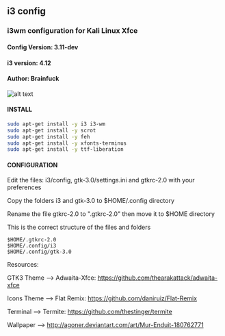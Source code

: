 ## i3 config

### i3wm configuration for Kali Linux Xfce 

#### Config Version: 3.11-dev
#### i3 version: 4.12 
#### Author: Brainfuck

![alt text](http://i.hizliresim.com/5YJ7GR.png)




#### INSTALL
```bash
sudo apt-get install -y i3 i3-wm 
sudo apt-get install -y scrot 
sudo apt-get install -y feh
sudo apt-get install -y xfonts-terminus
sudo apt-get install -y ttf-liberation 
```

#### CONFIGURATION

Edit the files: i3/config, gtk-3.0/settings.ini and gtkrc-2.0 with your preferences

Copy the folders i3 and gtk-3.0 to $HOME/.config directory   

Rename the file gtkrc-2.0 to ".gtkrc-2.0" then move it to $HOME directory


This is the correct structure of the files and folders
```
$HOME/.gtkrc-2.0
$HOME/.config/i3
$HOME/.config/gtk-3.0
```

Resources:

GTK3 Theme --> Adwaita-Xfce: https://github.com/thearakattack/adwaita-xfce

Icons Theme --> Flat Remix: https://github.com/daniruiz/Flat-Remix

Terminal --> Termite: https://github.com/thestinger/termite

Wallpaper --> http://agoner.deviantart.com/art/Mur-Enduit-180762771


